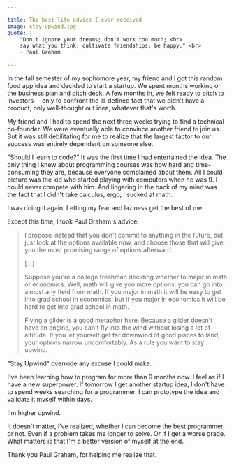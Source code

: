 ```yaml
---

title: The best life advice I ever received
image: stay-upwind.jpg
quote: |
    "Don't ignore your dreams; don't work too much; <br>
    say what you think; cultivate friendships; be happy." <br>
    - Paul Graham

---
```


In the fall semester of my sophomore year, my friend and I got this random food app idea and decided to start a startup. We spent months working on the business plan and pitch deck. A few months in, we felt ready to pitch to investors---only to confront the ill-defined fact that we didn't have a product, only well-thought out idea, whatever that's worth.

My friend and I had to spend the next three weeks trying to find a technical co-founder. We were eventually able to convince another friend to join us. But it was still debilitating for me to realize that the largest factor to our success was entirely dependent on someone else.

"Should I learn to code?" It was the first time I had entertained the idea. The only thing I knew about programming courses was how hard and time-consuming they are, because everyone complained about them. All I could picture was the kid who started playing with computers when he was 9. I could never compete with him.  And lingering in the back of my mind was the fact that I didn't take calculus, ergo, I sucked at math.

I was doing it again. Letting my fear and laziness get the best of me.

Except this time, I took Paul Graham's advice:

>I propose instead that you don't commit to anything in the future, but just look at the options available now, and choose those that will give you the most promising range of options afterward.
>
> [...]
>
>Suppose you're a college freshman deciding whether to major in math or economics. Well, math will give you more options: you can go into almost any field from math. If you major in math it will be easy to get into grad school in economics, but if you major in economics it will be hard to get into grad school in math.
>
>Flying a glider is a good metaphor here. Because a glider doesn't have an engine, you can't fly into the wind without losing a lot of altitude. If you let yourself get far downwind of good places to land, your options narrow uncomfortably. As a rule you want to stay upwind.

"Stay Upwind" overrode any excuse I could make.

I've been learning how to program for more than 9 months now. I feel as if I have a new superpower. If tomorrow I get another startup idea, I don't have to spend weeks searching for a programmer. I can prototype the idea and validate it myself within days.

I'm higher upwind.

It doesn't matter, I've realized, whether I can become the best programmer or not. Even if a problem takes me longer to solve. Or if I get a worse grade. What matters is that I'm a better version of myself at the end.

Thank you Paul Graham, for helping me realize that.

